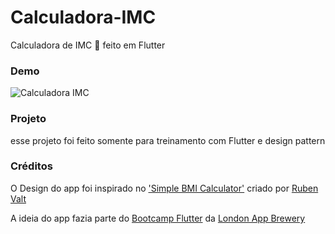 # Calculadora-IMC
Calculadora de IMC 🧮 feito em Flutter

### Demo
![Calculadora IMC](https://user-images.githubusercontent.com/49222261/81252356-2431de80-8ffc-11ea-899f-d7c8059d0a92.gif)

### Projeto
esse projeto foi feito somente para treinamento com Flutter e design pattern

### Créditos
O Design do app foi inspirado no ['Simple BMI Calculator'](https://dribbble.com/shots/4585382-Simple-BMI-Calculator) criado por [Ruben Valt](https://dribbble.com/rvaalt)

A ideia do app fazia parte do [Bootcamp Flutter](https://www.udemy.com/course/flutter-bootcamp-with-dart/) da [London App Brewery](https://github.com/londonappbrewery/)

